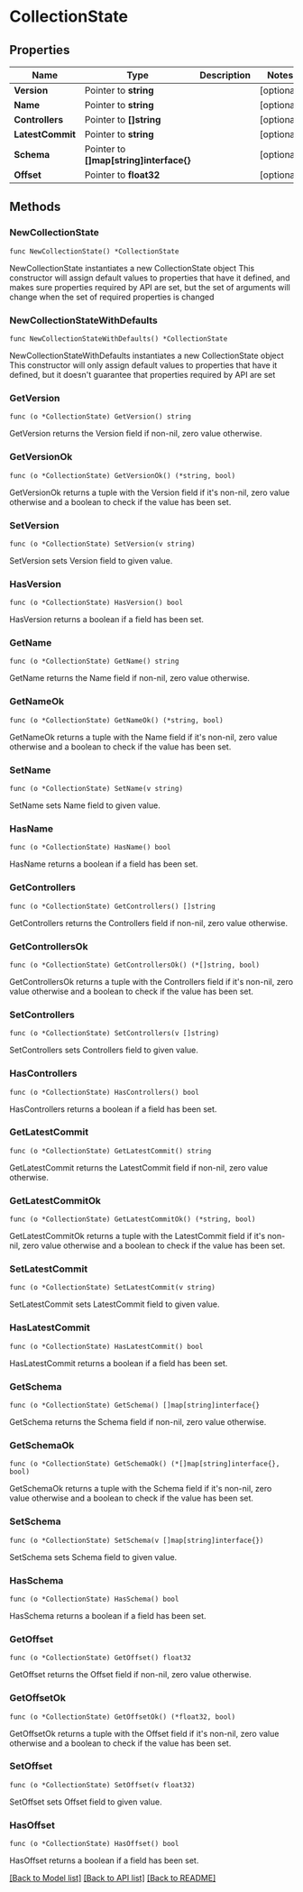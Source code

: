 # CollectionState

## Properties

Name | Type | Description | Notes
------------ | ------------- | ------------- | -------------
**Version** | Pointer to **string** |  | [optional] 
**Name** | Pointer to **string** |  | [optional] 
**Controllers** | Pointer to **[]string** |  | [optional] 
**LatestCommit** | Pointer to **string** |  | [optional] 
**Schema** | Pointer to **[]map[string]interface{}** |  | [optional] 
**Offset** | Pointer to **float32** |  | [optional] 

## Methods

### NewCollectionState

`func NewCollectionState() *CollectionState`

NewCollectionState instantiates a new CollectionState object
This constructor will assign default values to properties that have it defined,
and makes sure properties required by API are set, but the set of arguments
will change when the set of required properties is changed

### NewCollectionStateWithDefaults

`func NewCollectionStateWithDefaults() *CollectionState`

NewCollectionStateWithDefaults instantiates a new CollectionState object
This constructor will only assign default values to properties that have it defined,
but it doesn't guarantee that properties required by API are set

### GetVersion

`func (o *CollectionState) GetVersion() string`

GetVersion returns the Version field if non-nil, zero value otherwise.

### GetVersionOk

`func (o *CollectionState) GetVersionOk() (*string, bool)`

GetVersionOk returns a tuple with the Version field if it's non-nil, zero value otherwise
and a boolean to check if the value has been set.

### SetVersion

`func (o *CollectionState) SetVersion(v string)`

SetVersion sets Version field to given value.

### HasVersion

`func (o *CollectionState) HasVersion() bool`

HasVersion returns a boolean if a field has been set.

### GetName

`func (o *CollectionState) GetName() string`

GetName returns the Name field if non-nil, zero value otherwise.

### GetNameOk

`func (o *CollectionState) GetNameOk() (*string, bool)`

GetNameOk returns a tuple with the Name field if it's non-nil, zero value otherwise
and a boolean to check if the value has been set.

### SetName

`func (o *CollectionState) SetName(v string)`

SetName sets Name field to given value.

### HasName

`func (o *CollectionState) HasName() bool`

HasName returns a boolean if a field has been set.

### GetControllers

`func (o *CollectionState) GetControllers() []string`

GetControllers returns the Controllers field if non-nil, zero value otherwise.

### GetControllersOk

`func (o *CollectionState) GetControllersOk() (*[]string, bool)`

GetControllersOk returns a tuple with the Controllers field if it's non-nil, zero value otherwise
and a boolean to check if the value has been set.

### SetControllers

`func (o *CollectionState) SetControllers(v []string)`

SetControllers sets Controllers field to given value.

### HasControllers

`func (o *CollectionState) HasControllers() bool`

HasControllers returns a boolean if a field has been set.

### GetLatestCommit

`func (o *CollectionState) GetLatestCommit() string`

GetLatestCommit returns the LatestCommit field if non-nil, zero value otherwise.

### GetLatestCommitOk

`func (o *CollectionState) GetLatestCommitOk() (*string, bool)`

GetLatestCommitOk returns a tuple with the LatestCommit field if it's non-nil, zero value otherwise
and a boolean to check if the value has been set.

### SetLatestCommit

`func (o *CollectionState) SetLatestCommit(v string)`

SetLatestCommit sets LatestCommit field to given value.

### HasLatestCommit

`func (o *CollectionState) HasLatestCommit() bool`

HasLatestCommit returns a boolean if a field has been set.

### GetSchema

`func (o *CollectionState) GetSchema() []map[string]interface{}`

GetSchema returns the Schema field if non-nil, zero value otherwise.

### GetSchemaOk

`func (o *CollectionState) GetSchemaOk() (*[]map[string]interface{}, bool)`

GetSchemaOk returns a tuple with the Schema field if it's non-nil, zero value otherwise
and a boolean to check if the value has been set.

### SetSchema

`func (o *CollectionState) SetSchema(v []map[string]interface{})`

SetSchema sets Schema field to given value.

### HasSchema

`func (o *CollectionState) HasSchema() bool`

HasSchema returns a boolean if a field has been set.

### GetOffset

`func (o *CollectionState) GetOffset() float32`

GetOffset returns the Offset field if non-nil, zero value otherwise.

### GetOffsetOk

`func (o *CollectionState) GetOffsetOk() (*float32, bool)`

GetOffsetOk returns a tuple with the Offset field if it's non-nil, zero value otherwise
and a boolean to check if the value has been set.

### SetOffset

`func (o *CollectionState) SetOffset(v float32)`

SetOffset sets Offset field to given value.

### HasOffset

`func (o *CollectionState) HasOffset() bool`

HasOffset returns a boolean if a field has been set.


[[Back to Model list]](../README.md#documentation-for-models) [[Back to API list]](../README.md#documentation-for-api-endpoints) [[Back to README]](../README.md)



